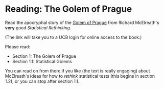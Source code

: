 # Reading: The Golem of Prague 

Read the apocryphal story of the [Golem of Prague](https://libproxy.berkeley.edu/login?qurl=http%3A%2F%2Fuclibs.org%2FPID%2F424397) 
from Richard McElreath's **very** good *Statistical Rethinking*. 

(The link will take you to a UCB login for online access to the book.) 

Please read: 

- Section 1: The Golem of Prague 
- Section 1.1: Statistical Golems 

You can read on from there if you like (the text is really engaging) about McElreath's ideas for how to *rethink* statistical tests (this begins in section 1.2), or you can stop after section 1.1. 